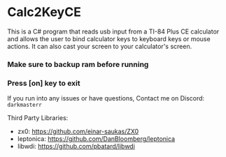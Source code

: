 # Calc2KeyCE

This is a C# program that reads usb input from a TI-84 Plus CE calculator and allows the user to bind calculator keys to keyboard keys or mouse actions. It can also cast your screen to your calculator's screen.

### Make sure to backup ram before running
### Press [on] key to exit

If you run into any issues or have questions, Contact me on Discord: `darkmasterr`

Third Party Libraries:
+ zx0: https://github.com/einar-saukas/ZX0
+ leptonica: https://github.com/DanBloomberg/leptonica
+ libwdi: https://github.com/pbatard/libwdi
